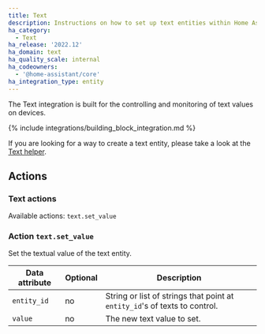 ```yaml
---
title: Text
description: Instructions on how to set up text entities within Home Assistant.
ha_category:
  - Text
ha_release: '2022.12'
ha_domain: text
ha_quality_scale: internal
ha_codeowners:
  - '@home-assistant/core'
ha_integration_type: entity
---
```


The Text integration is built for the controlling and monitoring of text values on devices.

{% include integrations/building_block_integration.md %}

If you are looking for a way to create a text entity, please take a look at the [Text helper](/integrations/input_text).

## Actions

### Text actions

Available actions: `text.set_value`

### Action `text.set_value`

Set the textual value of the text entity.

| Data attribute | Optional | Description |
| ---------------------- | -------- | ----------- |
| `entity_id` | no | String or list of strings that point at `entity_id`'s of texts to control.
| `value` | no | The new text value to set.
